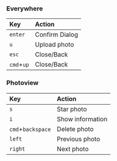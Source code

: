 ### Everywhere
| Key | Action |
|:-----------|:------------|
| `enter` | Confirm Dialog |
| `u` | Upload photo |
| `esc` | Close/Back |  
| `cmd`+`up` | Close/Back | 

### Photoview
| Key | Action |
|:-----------|:------------|
| `s` | Star photo |  
| `i` | Show information |  
| `cmd`+`backspace` | Delete photo  
| `left` | Previous photo  
| `right` | Next photo  